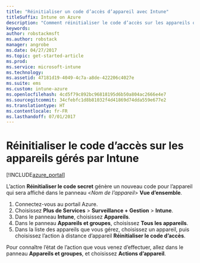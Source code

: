 ```yaml
---
title: "Réinitialiser un code d’accès d’appareil avec Intune"
titleSuffix: Intune on Azure
description: "Comment réinitialiser le code d’accès sur les appareils que vous gérez avec Intune."
keywords: 
author: robstackmsft
ms.author: robstack
manager: angrobe
ms.date: 04/27/2017
ms.topic: get-started-article
ms.prod: 
ms.service: microsoft-intune
ms.technology: 
ms.assetid: 47181d19-4049-4c7a-a8de-422206c4027e
ms.suite: ems
ms.custom: intune-azure
ms.openlocfilehash: 4cd5f79c892bc96818195d6b50a804ac2666e4e7
ms.sourcegitcommit: 34cfebfc1d8b81032f4d41869d74dda559e677e2
ms.translationtype: HT
ms.contentlocale: fr-FR
ms.lasthandoff: 07/01/2017
---
```

# <a name="reset-the-passcode-on-intune-managed-devices"></a>Réinitialiser le code d’accès sur les appareils gérés par Intune


[!INCLUDE[azure_portal](./includes/azure_portal.md)]

L’action **Réinitialiser le code secret** génère un nouveau code pour l’appareil qui sera affiché dans le panneau <*Nom de l’appareil*> **Vue d’ensemble**.

1. Connectez-vous au portail Azure.
2. Choisissez **Plus de Services** > **Surveillance + Gestion** > **Intune**.
3. Dans le panneau **Intune**, choisissez **Appareils**.
4. Dans le panneau **Appareils et groupes**, choisissez **Tous les appareils**.
5. Dans la liste des appareils que vous gérez, choisissez un appareil, puis choisissez l’action à distance d’appareil **Réinitialiser le code d’accès**.

Pour connaître l’état de l’action que vous venez d’effectuer, allez dans le panneau **Appareils et groupes**, et choisissez **Actions d’appareil**.
